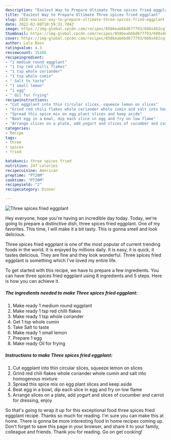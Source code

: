 ```yaml
---
description: "Easiest Way to Prepare Ultimate Three spices fried eggplant"
title: "Easiest Way to Prepare Ultimate Three spices fried eggplant"
slug: 2826-easiest-way-to-prepare-ultimate-three-spices-fried-eggplant
date: 2022-02-08T10:59:31.704Z
image: https://img-global.cpcdn.com/recipes/8586eab6bd677793/680x482cq70/three-spices-fried-eggplant-recipe-main-photo.jpg
thumbnail: https://img-global.cpcdn.com/recipes/8586eab6bd677793/680x482cq70/three-spices-fried-eggplant-recipe-main-photo.jpg
cover: https://img-global.cpcdn.com/recipes/8586eab6bd677793/680x482cq70/three-spices-fried-eggplant-recipe-main-photo.jpg
author: Lela Bass
ratingvalue: 4.3
reviewcount: 35166
recipeingredient:
- "1 medium round eggplant"
- "1 tsp red chilli flakes"
- "1 tsp whole coriander"
- "1 tsp whole cumin"
- " Salt to taste"
- "1 small lemon"
- "1 egg"
- " Oil for frying"
recipeinstructions:
- "Cut eggplant into thin circular slices, squeeze lemon on slices"
- "Grind red chili flakes whole coriander whole cumin and salt into homogenous mixture"
- "Spread this spice mix on egg plant slices and keep aside"
- "Beat egg in a bowl, dip each slice in egg and fry on low flame"
- "Arrange slices on a plate, add yogurt and slices of cucumber and carrot for dressing, enjoy"
categories:
- Recipe
tags:
- three
- spices
- fried

katakunci: three spices fried 
nutrition: 247 calories
recipecuisine: American
preptime: "PT28M"
cooktime: "PT30M"
recipeyield: "2"
recipecategory: Dinner

---
```



![Three spices fried eggplant](https://img-global.cpcdn.com/recipes/8586eab6bd677793/680x482cq70/three-spices-fried-eggplant-recipe-main-photo.jpg)

Hey everyone, hope you're having an incredible day today. Today, we're going to prepare a distinctive dish, three spices fried eggplant. One of my favorites. This time, I will make it a bit tasty. This is gonna smell and look delicious.



Three spices fried eggplant is one of the most popular of current trending foods in the world. It is enjoyed by millions daily. It is easy, it is quick, it tastes delicious. They are fine and they look wonderful. Three spices fried eggplant is something which I've loved my entire life.


To get started with this recipe, we have to prepare a few ingredients. You can have three spices fried eggplant using 8 ingredients and 5 steps. Here is how you can achieve it.

<!--inarticleads1-->

##### The ingredients needed to make Three spices fried eggplant:

1. Make ready 1 medium round eggplant
1. Make ready 1 tsp red chilli flakes
1. Make ready 1 tsp whole coriander
1. Get 1 tsp whole cumin
1. Take  Salt to taste
1. Make ready 1 small lemon
1. Prepare 1 egg
1. Make ready  Oil for frying




<!--inarticleads2-->

##### Instructions to make Three spices fried eggplant:

1. Cut eggplant into thin circular slices, squeeze lemon on slices
1. Grind red chili flakes whole coriander whole cumin and salt into homogenous mixture
1. Spread this spice mix on egg plant slices and keep aside
1. Beat egg in a bowl, dip each slice in egg and fry on low flame
1. Arrange slices on a plate, add yogurt and slices of cucumber and carrot for dressing, enjoy




So that's going to wrap it up for this exceptional food three spices fried eggplant recipe. Thanks so much for reading. I'm sure you can make this at home. There is gonna be more interesting food in home recipes coming up. Don't forget to save this page in your browser, and share it to your family, colleague and friends. Thank you for reading. Go on get cooking!
